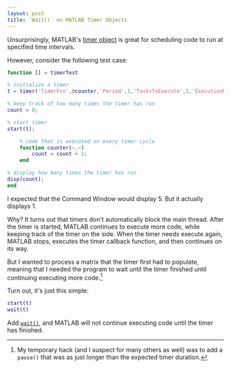 ```yaml
---
layout: post
title: `Wait()` on MATLAB Timer Objects
---
```


Unsurprisingly, MATLAB's [timer object][timer object] is great for scheduling code to run at specified time intervals.

However, consider the following test case:

```matlab
function [] = timerTest

% initialize a timer
t = timer('TimerFcn',@counter,'Period',1,'TasksToExecute',5,'ExecutionMode','fixedRate');

% keep track of how many times the timer has run
count = 0;

% start timer
start(t);

    % code that is executed on every timer cycle
    function counter(~,~)
        count = count + 1;
    end

% display how many times the timer has run
disp(count);
end
```

I expected that the Command Window would display 5. But it actually displays 1.

Why? It turns out that timers don't automatically block the main thread. After the timer is started, MATLAB continues to execute more code, while keeping track of the timer on the side. When the timer needs execute again, MATLAB stops, executes the timer callback function, and then continues on its way.

But I wanted to process a matrix that the timer first had to populate, meaning that I needed the program to wait until the timer finished until continuing executing more code.[^1]

Turn out, it's just this simple:

```matlab
start(t)
wait(t)
```

Add [`wait()`][wait], and MATLAB will not continue executing code until the timer has finished.

[timer object]: http://www.mathworks.com/help/matlab/ref/timer-class.html
[wait]: http://www.mathworks.com/help/matlab/ref/timer.wait.html?searchHighlight=wait

[^1]: My temporary hack (and I suspect for many others as well) was to add a `pause()` that was as just longer than the expected timer duration.
